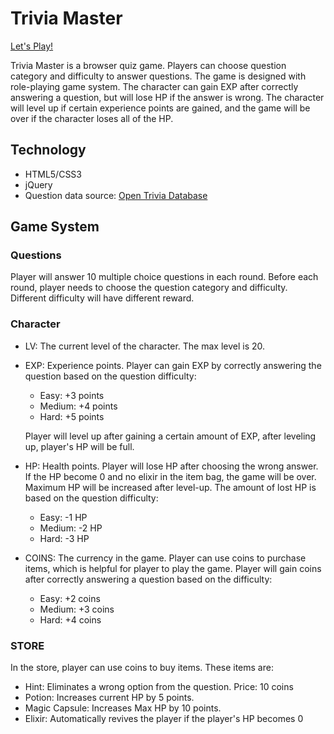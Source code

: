 # Trivia Master

[Let's Play!](http://www.chaofan.live/trivia_master/)

Trivia Master is a browser quiz game. Players can choose question category and difficulty to answer
questions. The game is designed with role-playing game system. The character can gain EXP after correctly answering a question, but will lose HP if the answer is wrong. The character will level up if certain experience points are gained, and the game will be over if the character loses all of the HP.

## Technology

* HTML5/CSS3
* jQuery
* Question data source: [Open Trivia Database](https://opentdb.com/)

## Game System

### Questions

Player will answer 10 multiple choice questions in each round. Before each round, player needs to choose the question category and difficulty. Different difficulty will have different reward.

### Character

* LV: The current level of the character. The max level is 20.

* EXP: Experience points. Player can gain EXP by correctly answering the question based on the question difficulty:
  * Easy: +3 points
  * Medium: +4 points
  * Hard: +5 points

  Player will level up after gaining a certain amount of EXP, after leveling up, player's HP will be full.

* HP: Health points. Player will lose HP after choosing the wrong answer. If the HP become 0 and no elixir in the item bag, the game will be over. Maximum HP will be increased after level-up. The amount of lost HP is based on the question difficulty:
  * Easy: -1 HP
  * Medium: -2 HP
  * Hard: -3 HP

* COINS: The currency in the game. Player can use coins to purchase items, which is helpful for player to play the game. Player will gain coins after correctly answering a question based on the difficulty:
  * Easy: +2 coins
  * Medium: +3 coins
  * Hard: +4 coins


### STORE

In the store, player can use coins to buy items. These items are:

* Hint: Eliminates a wrong option from the question. Price: 10 coins
* Potion: Increases current HP by 5 points.
* Magic Capsule: Increases Max HP by 10 points.
* Elixir: Automatically revives the player if the player's HP becomes 0
